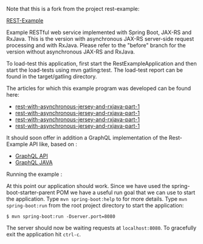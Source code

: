 Note that this is a fork from the project rest-example:

[REST-Example](https://github.com/krizsan/rest-example.git)

Example RESTful web service implemented with Spring Boot, JAX-RS and RxJava.
This is the version with asynchronous JAX-RS server-side request processing and with RxJava.
Please refer to the "before" branch for the version without asynchronous JAX-RS and RxJava.

To load-test this application, first start the RestExampleApplication and then start the load-tests using mvn gatling:test.
The load-test report can be found in the target/gatling directory.

The articles for which this example program was developed can be found here:
- [rest-with-asynchronous-jersey-and-rxjava-part-1](ttps://www.ivankrizsan.se/2016/11/19/rest-with-asynchronous-jersey-and-rxjava-part-1/)
- [rest-with-asynchronous-jersey-and-rxjava-part-1](https://www.ivankrizsan.se/2016/11/25/rest-with-asynchronous-jersey-and-rxjava-part-2/)
- [rest-with-asynchronous-jersey-and-rxjava-part-1](https://www.ivankrizsan.se/2016/12/17/rest-with-asynchronous-jersey-and-rxjava-part-3/)
- [rest-with-asynchronous-jersey-and-rxjava-part-1](https://www.ivankrizsan.se/2016/12/29/rest-with-asynchronous-jersey-and-rxjava-part-4/)

It should soon offer in addition a GraphQL implementation of the Rest-Example API like, based on :
- [GraphQL API](http://graphql.org/)
- [GraphQL JAVA](https://github.com/graphql-java/graphql-java.git)

Running the example :

At this point our application should work. Since we have used the spring-boot-starter-parent POM we have a useful run goal that we can use to start the application.
Type `mvn spring-boot:help` to for more details.
Type `mvn spring-boot:run` from the root project directory to start the application:

`$ mvn spring-boot:run -Dserver.port=8080`

The server should now be waiting requests at `localhost:8080`.
To gracefully exit the application hit `ctrl-c`.
